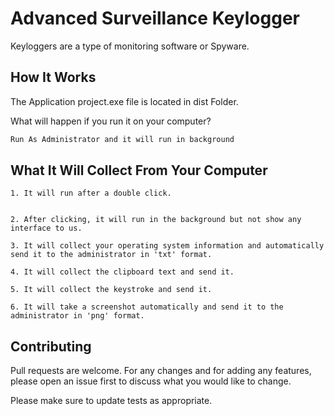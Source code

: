 # Advanced Surveillance Keylogger

Keyloggers are a type of monitoring software or Spyware.

## How It Works

The Application project.exe file is located in dist Folder.

What will happen if you run it on your computer?
```bash
Run As Administrator and it will run in background 
```

## What It Will Collect From Your Computer

```
1. It will run after a double click.


2. After clicking, it will run in the background but not show any interface to us.

3. It will collect your operating system information and automatically send it to the administrator in 'txt' format.

4. It will collect the clipboard text and send it.

5. It will collect the keystroke and send it.

6. It will take a screenshot automatically and send it to the administrator in 'png' format.
```

## Contributing

Pull requests are welcome. For any changes and for adding any features, please open an issue first
to discuss what you would like to change.

Please make sure to update tests as appropriate.
